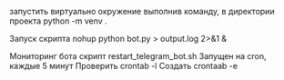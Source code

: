 запустить виртуально окружение выполнив команду, в директории проекта
python -m venv .


Запуск скрипта
nohup python bot.py > output.log 2>&1 &


Мониторинг бота
скрипт restart_telegram_bot.sh 
Запущен на cron, каждые 5 минут 
Проверить crontab -l
Создать crontaab -e 
